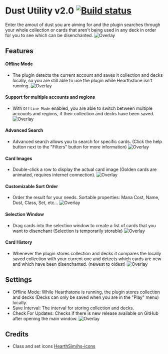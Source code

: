 # Dust Utility v2.0 [![Build status](https://ci.appveyor.com/api/projects/status/github/cljunge/spawn.hdt.dustutility?branch=master&svg=true)](https://ci.appveyor.com/project/spawndev/spawn-hdt-dustutility)
Enter the amout of dust you are aiming for and the plugin searches through your whole collection or cards that aren't being used in any deck in order for you to see which can be disenchanted.
![Overlay](https://i.imgur.com/mvOynCp.png)

## Features
#### Offline Mode
- The plugin detects the current account and saves it collection and decks locally, so you are still able to use the plugin while Hearthstone isn't running.
![Overlay](https://i.imgur.com/ABm4l16.png)

#### Support for multiple accounts and regions
- With `Offline Mode` enabled, you are able to switch between multiple accounts and regions, if their collection and decks have been saved.
![Overlay](https://i.imgur.com/iRssQCI.png)

#### Advanced Search
- Advanced search allows you to search for specific cards. (Click the help button next to the "Filters" button for more information)
![Overlay](https://i.imgur.com/bXcszk9.png)

#### Card Images
- Double-click a row to display the actual card image (Golden cards are animated, requires internet connection).
![Overlay](https://i.imgur.com/zMJC8wm.png)

#### Customizable Sort Order
- Order the result for your needs. Sortable properties: Mana Cost, Name, Dust, Class, Set, etc...
![Overlay](https://i.imgur.com/m8ptCJT.png)

#### Selection Window
- Drag cards into the selection window to create a list of cards that you want to disenchant (Selection is temporarily storable)
![Overlay](https://i.imgur.com/tBUotZG.png)

#### Card History
- Whenever the plugin stores collection and decks it compares the locally saved collection with your current one and detects which cards are new and which have been disenchanted. (newest to oldest)
![Overlay](https://i.imgur.com/Eaa6jFV.png)

## Settings
* Offline Mode: While Hearthstone is running, the plugin stores collection and decks (Decks can only be saved when you are in the "Play" menu) locally.
* Save Interval: The interval for storing collection and decks.
* Check For Updates: Checks if there is new release available on GitHub after opening the main window.
![Overlay](https://i.imgur.com/mfEGktM.png)



## Credits
* Class and set icons [HearthSim/hs-icons](https://github.com/HearthSim/hs-icons)